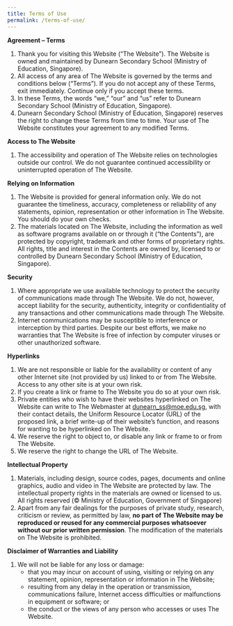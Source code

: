 ```yaml
---
title: Terms of Use
permalink: /terms-of-use/
---
```

<p><strong>Agreement &ndash; Terms</strong></p>
<ol>
<li>Thank you for visiting this Website (&ldquo;The Website&rdquo;). The Website is owned and maintained by Dunearn Secondary School (Ministry of Education, Singapore).</li>
<li>All access of any area of The Website is governed by the terms and conditions below (&ldquo;Terms&rdquo;). If you do not accept any of these Terms, exit immediately. Continue only if you accept these terms.</li>
<li>In these Terms, the words &ldquo;we,&rdquo; &ldquo;our&rdquo; and &ldquo;us&rdquo; refer to Dunearn Secondary School (Ministry of Education, Singapore).</li>
<li>Dunearn Secondary School (Ministry of Education, Singapore) reserves the right to change these Terms from time to time. Your use of The Website constitutes your agreement to any modified Terms.</li>
</ol>
<p><strong>Access to The Website</strong></p>
<ol>
<li>The accessibility and operation of The Website relies on technologies outside our control. We do not guarantee continued accessibility or uninterrupted operation of The Website.</li>
</ol>
<p><strong>Relying on Information</strong></p>
<ol>
<li>The Website is provided for general information only. We do not guarantee the timeliness, accuracy, completeness or reliability of any statements, opinion, representation or other information in The Website. You should do your own checks.</li>
<li>The materials located on The Website, including the information as well as software programs available on or through it (&ldquo;the Contents&rdquo;), are protected by copyright, trademark and other forms of proprietary rights. All rights, title and interest in the Contents are owned by, licensed to or controlled by Dunearn Secondary School (Ministry of Education, Singapore).</li>
</ol>
<p><strong>Security</strong></p>
<ol>
<li>Where appropriate we use available technology to protect the security of communications made through The Website. We do not, however, accept liability for the security, authenticity, integrity or confidentiality of any transactions and other communications made through The Website.</li>
<li>Internet communications may be susceptible to interference or interception by third parties. Despite our best efforts, we make no warranties that The Website is free of infection by computer viruses or other unauthorized software.</li>
</ol>
<p><strong>Hyperlinks</strong></p>
<ol>
<li>We are not responsible or liable for the availability or content of any other Internet site (not provided by us) linked to or from The Website. Access to any other site is at your own risk.</li>
<li>If you create a link or frame to The Website you do so at your own risk.</li>
<li>Private entities who wish to have their websites hyperlinked on The Website can write to The Webmaster at&nbsp;<a href="mailto:dunearn_ss@moe.edu.sg">dunearn_ss@moe.edu.sg</a>, with their contact details, the Uniform Resource Locator (URL) of the proposed link, a brief write-up of their website&rsquo;s function, and reasons for wanting to be hyperlinked on The Website.</li>
<li>We reserve the right to object to, or disable any link or frame to or from The Website.</li>
<li>We reserve the right to change the URL of The Website.</li>
</ol>
<p><strong>Intellectual Property</strong></p>
<ol>
<li>Materials, including design, source codes, pages, documents and online graphics, audio and video in The Website are protected by law. The intellectual property rights in the materials are owned or licensed to us. All rights reserved (&copy; Ministry of Education, Government of Singapore)</li>
<li>Apart from any fair dealings for the purposes of private study, research, criticism or review, as permitted by law,&nbsp;<strong>no part of The Website may be reproduced or reused for any commercial purposes whatsoever without our prior written permission</strong>. The modification of the materials on The Website is prohibited.</li>
</ol>
<p><strong>Disclaimer of Warranties and Liability</strong></p>
<ol>
<li>We will not be liable for any loss or damage:
<ul>
<li>that you may incur on account of using, visiting or relying on any statement, opinion, representation or information in The Website;</li>
<li>resulting from any delay in the operation or transmission, communications failure, Internet access difficulties or malfunctions in equipment or software; or</li>
<li>the conduct or the views of any person who accesses or uses The Website.</li>
</ul>
</li>
</ol>